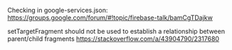 Checking in google-services.json:
https://groups.google.com/forum/#!topic/firebase-talk/bamCgTDajkw

setTargetFragment should not be used to establish a relationship between parent/child fragments
https://stackoverflow.com/a/43904790/2317680
